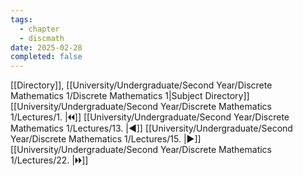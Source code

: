 ```yaml
---
tags:
  - chapter
  - discmath
date: 2025-02-28
completed: false
---
```

[[Directory]], [[University/Undergraduate/Second Year/Discrete Mathematics 1/Discrete Mathematics 1|Subject Directory]]
[[University/Undergraduate/Second Year/Discrete Mathematics 1/Lectures/1. |🞀🞀]] [[University/Undergraduate/Second Year/Discrete Mathematics 1/Lectures/13. |◀]] [[University/Undergraduate/Second Year/Discrete Mathematics 1/Lectures/15. |▶]] [[University/Undergraduate/Second Year/Discrete Mathematics 1/Lectures/22. |🞂🞂]]
# 
## 
### 